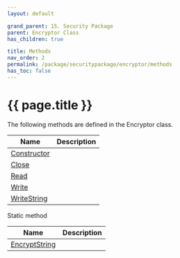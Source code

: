 ```yaml
---
layout: default

grand_parent: 15. Security Package
parent: Encryptor Class
has_children: true

title: Methods
nav_order: 2
permalink: /package/securitypackage/encryptor/methods
has_toc: false
---
```

# {{ page.title }}

The following methods are defined in the Encryptor class.

|Name       | Description |
|----------	|-------------|
| [Constructor](/package/securitypackage/encryptor/methods/constructor) | |
| [Close](/package/securitypackage/encryptor/methods/close) | |
| [Read](/package/securitypackage/encryptor/methods/read) | |
| [Write](/package/securitypackage/encryptor/methods/write) | |
| [WriteString](/package/securitypackage/encryptor/methods/writestring) | |

Static method

|Name       | Description |
|----------	|-------------|
| [EncryptString](/package/securitypackage/encryptor/methods/encryptstring) | |